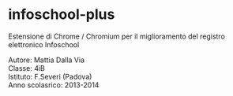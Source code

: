 infoschool-plus
===============

Estensione di Chrome / Chromium per il miglioramento del registro elettronico Infoschool

Autore: Mattia Dalla Via  
Classe: 4iB  
Istituto: F.Severi (Padova)  
Anno scolasrico: 2013-2014  
